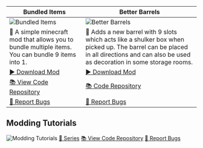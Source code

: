 Bundled Items | Better Barrels
-- | --
![Bundled Items](https://i.imgur.com/H2sDB2k.png)| ![Better Barrels](https://i.imgur.com/QcxhCcl.png)
📖 A simple minecraft mod that allows you to bundle multiple items. You can bundle 9 items into 1. | 📖 Adds a new barrel with 9 slots which acts like a shulker box when picked up. The barrel can be placed in all directions and can also be used as decoration in some storage rooms.
[▶️ Download Mod](https://www.curseforge.com/minecraft/mc-mods/bundled-items) | [▶️ Download Mod](https://www.curseforge.com/minecraft/mc-mods/better-barrels)
[📚 View Code Repository](https://github.com/Mr-Pineapple/Bundled-Items-Fabric) | [📚 Code Repository](https://github.com/Mr-Pineapple/BetterBarrels)
[🐞 Report Bugs](https://github.com/Mr-Pineapple/Bundled-Items-Fabric/issues) | [🐞 Report Bugs](https://github.com/Mr-Pineapple/BetterBarrels/issues)

Modding Tutorials
--
![Modding Tutorials](https://i.imgur.com/nAOYkSC.png)
[🎥 Series](https://www.youtube.com/playlist?list=PL_A3Jq4AHpVu6V6elaTRTk5fUCKRDHK2g)
[📚 View Code Repository](https://github.com/Mr-Pineapple/Pine-Tutorial)
[🐞 Report Bugs](https://github.com/Mr-Pineapple/Pine-Tutorial/issues)
